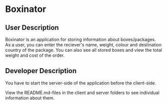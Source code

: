 # Boxinator

## User Description
Boxinator is an application for storing information about boxes/packages. As a user, you can enter the reciever's name, weight, colour and destination country of the package. You can also see all stored boxes and view the total weight and cost of the order.

## Developer Description
You have to start the server-side of the application before the client-side. 

View the README.md-files in the client and server folders to see individual information about them.
